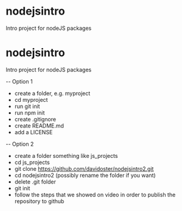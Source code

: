 # nodejsintro
Intro project for nodeJS packages

# nodejsintro
Intro project for nodeJS packages

-- Option 1
- create a folder, e.g. myproject
- cd myproject
- run git init
- run npm init
- create .gitignore
- create README.md
- add a LICENSE

-- Option 2
- create a folder something like js_projects
- cd js_projects
- git clone https://github.com/davidoster/nodejsintro2.git
- cd nodejsintro2 (possibly rename the folder if you want)
- delete .git folder
- git init
- follow the steps that we showed on video in order to publish the repository to github
